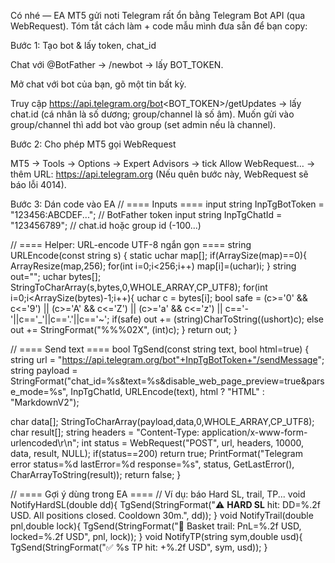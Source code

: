 Có nhé — EA MT5 gửi noti Telegram rất ổn bằng Telegram Bot API (qua WebRequest).
Tóm tắt cách làm + code mẫu mình đưa sẵn để bạn copy:

Bước 1: Tạo bot & lấy token, chat_id

Chat với @BotFather → /newbot → lấy BOT_TOKEN.

Mở chat với bot của bạn, gõ một tin bất kỳ.

Truy cập https://api.telegram.org/bot<BOT_TOKEN>/getUpdates → lấy chat.id (cá nhân là số dương; group/channel là số âm).
Muốn gửi vào group/channel thì add bot vào group (set admin nếu là channel).

Bước 2: Cho phép MT5 gọi WebRequest

MT5 → Tools → Options → Expert Advisors → tick Allow WebRequest… → thêm URL:
https://api.telegram.org
(Nếu quên bước này, WebRequest sẽ báo lỗi 4014).

Bước 3: Dán code vào EA
// ==== Inputs ====
input string InpTgBotToken = "123456:ABCDEF..."; // BotFather token
input string InpTgChatId   = "123456789";        // chat.id hoặc group id (-100...)

// ==== Helper: URL-encode UTF-8 ngắn gọn ====
string URLEncode(const string s) {
   static uchar map[];
   if(ArraySize(map)==0){ ArrayResize(map,256); for(int i=0;i<256;i++) map[i]=(uchar)i; }
   string out=""; uchar bytes[]; StringToCharArray(s,bytes,0,WHOLE_ARRAY,CP_UTF8);
   for(int i=0;i<ArraySize(bytes)-1;i++){
      uchar c = bytes[i];
      bool safe = (c>='0' && c<='9') || (c>='A' && c<='Z') || (c>='a' && c<='z') || c=='-'||c=='_'||c=='.'||c=='~';
      if(safe) out += (string)CharToString((ushort)c);
      else out += StringFormat("%%%02X", (int)c);
   }
   return out;
}

// ==== Send text ====
bool TgSend(const string text, bool html=true) {
   string url = "https://api.telegram.org/bot"+InpTgBotToken+"/sendMessage";
   string payload = StringFormat("chat_id=%s&text=%s&disable_web_page_preview=true&parse_mode=%s",
                                 InpTgChatId, URLEncode(text), html ? "HTML" : "MarkdownV2");

   char data[]; StringToCharArray(payload,data,0,WHOLE_ARRAY,CP_UTF8);
   char result[]; string headers = "Content-Type: application/x-www-form-urlencoded\r\n";
   int status = WebRequest("POST", url, headers, 10000, data, result, NULL);
   if(status==200) return true;
   PrintFormat("Telegram error status=%d lastError=%d response=%s",
               status, GetLastError(), CharArrayToString(result));
   return false;
}

// ==== Gợi ý dùng trong EA ====
// Ví dụ: báo Hard SL, trail, TP...
void NotifyHardSL(double dd){
   TgSend(StringFormat("⚠️ <b>HARD SL</b> hit: DD=%.2f USD. All positions closed. Cooldown 30m.", dd));
}
void NotifyTrail(double pnl,double lock){
   TgSend(StringFormat("🏁 Basket trail: PnL=%.2f USD, locked=%.2f USD", pnl, lock));
}
void NotifyTP(string sym,double usd){
   TgSend(StringFormat("✅ %s TP hit: +%.2f USD", sym, usd));
}